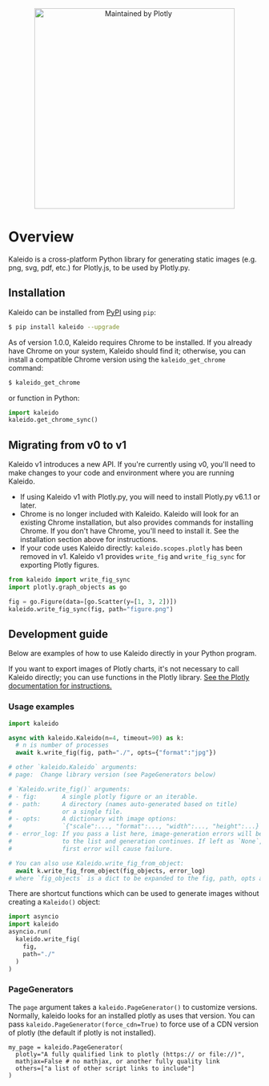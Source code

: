 
<div align="center">
  <a href="https://dash.plotly.com/project-maintenance">
    <img src="https://dash.plotly.com/assets/images/maintained-by-plotly.png"
    width="400px" alt="Maintained by Plotly">
  </a>
</div>

# Overview
Kaleido is a cross-platform Python library for generating static images
(e.g. png, svg, pdf, etc.) for Plotly.js, to be used by Plotly.py.

## Installation

Kaleido can be installed from [PyPI](https://pypi.org/project/kaleido) using `pip`:

```bash
$ pip install kaleido --upgrade
```

As of version 1.0.0, Kaleido requires Chrome to be installed. If you already have
Chrome on your system, Kaleido should find it; otherwise, you can install
a compatible Chrome version using the `kaleido_get_chrome` command:

```bash
$ kaleido_get_chrome
```

or function in Python:

```python
import kaleido
kaleido.get_chrome_sync()
```

## Migrating from v0 to v1

Kaleido v1 introduces a new API. If you're currently using v0, you'll need
to make changes to your code and environment where you are running Kaleido.

- If using Kaleido v1 with Plotly.py, you will need to install
Plotly.py v6.1.1 or later.
- Chrome is no longer included with Kaleido. Kaleido will look for an existing Chrome
installation, but also provides commands for installing Chrome.
If you don't have Chrome, you'll need to install it.
See the installation section above for instructions.
- If your code uses Kaleido directly: `kaleido.scopes.plotly` has been
removed in v1.
Kaleido v1 provides `write_fig` and `write_fig_sync` for exporting Plotly figures.

```python
from kaleido import write_fig_sync
import plotly.graph_objects as go

fig = go.Figure(data=[go.Scatter(y=[1, 3, 2])])
kaleido.write_fig_sync(fig, path="figure.png")
```

## Development guide

Below are examples of how to use Kaleido directly in your Python program.

If you want to export images of Plotly charts, it's not necessary to call
Kaleido directly; you can use functions in the Plotly library.
[See the Plotly documentation for instructions.](https://plotly.com/python/static-image-export/)

### Usage examples

```python
import kaleido

async with kaleido.Kaleido(n=4, timeout=90) as k:
  # n is number of processes
  await k.write_fig(fig, path="./", opts={"format":"jpg"})

# other `kaleido.Kaleido` arguments:
# page:  Change library version (see PageGenerators below)

# `Kaleido.write_fig()` arguments:
# - fig:       A single plotly figure or an iterable.
# - path:      A directory (names auto-generated based on title)
#              or a single file.
# - opts:      A dictionary with image options:
#              `{"scale":..., "format":..., "width":..., "height":...}`
# - error_log: If you pass a list here, image-generation errors will be appended
#              to the list and generation continues. If left as `None`, the
#              first error will cause failure.

# You can also use Kaleido.write_fig_from_object:
  await k.write_fig_from_object(fig_objects, error_log)
# where `fig_objects` is a dict to be expanded to the fig, path, opts arguments.
```

There are shortcut functions which can be used to generate images without
creating a `Kaleido()` object:

```python
import asyncio
import kaleido
asyncio.run(
  kaleido.write_fig(
    fig,
    path="./"
  )
)
```

### PageGenerators

The `page` argument takes a `kaleido.PageGenerator()` to customize versions.
Normally, kaleido looks for an installed plotly as uses that version. You can pass
`kaleido.PageGenerator(force_cdn=True)` to force use of a CDN version of plotly (the
default if plotly is not installed).

```
my_page = kaleido.PageGenerator(
  plotly="A fully qualified link to plotly (https:// or file://)",
  mathjax=False # no mathjax, or another fully quality link
  others=["a list of other script links to include"]
)
```
